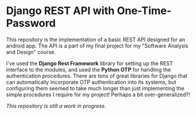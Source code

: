 # Django REST API with One-Time-Password

This repository is the implementation of a basic REST API designed for an android app. The API is a part of my final project for my "Software Analysis and Design" course.

I've used the **Django Rest Framework** library for setting up the REST interface to the modules, and used the **Python OTP** for handling the authentication procedures.
There are tons of great libraries for Django that can automatically incorporate OTP authentication into its systems, but configuring them seemed to take much longer than just implementing the simple procedures I require for my project! Perhaps a bit over-generalized?!

*This repository is still a work in progress.*

